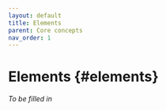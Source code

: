 ```yaml
---
layout: default
title: Elements
parent: Core concepts
nav_order: 1
---
```


# Elements {#elements}

*To be filled in*